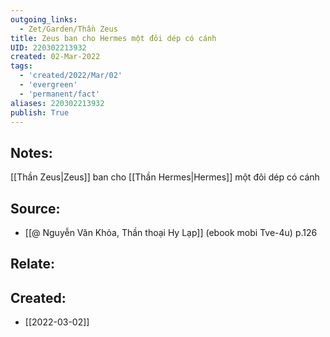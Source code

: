 ```yaml
---
outgoing_links:
  - Zet/Garden/Thần Zeus
title: Zeus ban cho Hermes một đôi dép có cánh
UID: 220302213932
created: 02-Mar-2022
tags:
  - 'created/2022/Mar/02'
  - 'evergreen'
  - 'permanent/fact'
aliases: 220302213932
publish: True
---
```

## Notes:
[[Thần Zeus|Zeus]] ban cho [[Thần Hermes|Hermes]] một đôi dép có cánh

## Source:
- [[@ Nguyễn Văn Khỏa, Thần thoại Hy Lạp]] (ebook mobi Tve-4u) p.126

## Relate:

## Created:
- [[2022-03-02]]
